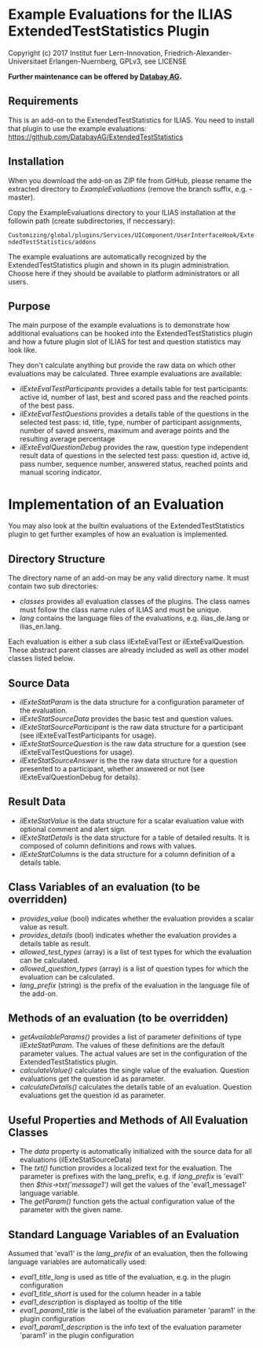 Example Evaluations for the ILIAS ExtendedTestStatistics Plugin
===============================================================

Copyright (c) 2017 Institut fuer Lern-Innovation, Friedrich-Alexander-Universitaet Erlangen-Nuernberg, GPLv3, see LICENSE

**Further maintenance can be offered by [Databay AG](https://www.databay.de).**

Requirements
------------

This is an add-on to the ExtendedTestStatistics for ILIAS. You need to install that plugin to use the example evaluations:
https://github.com/DatabayAG/ExtendedTestStatistics

Installation
------------

When you download the add-on as ZIP file from GitHub, please rename the extracted directory to *ExampleEvaluations*
(remove the branch suffix, e.g. -master).

Copy the ExampleEvaluations directory to your ILIAS installation at the followin path
(create subdirectories, if neccessary): 

`Customizing/global/plugins/Services/UIComponent/UserInterfaceHook/ExtendedTestStatistics/addons`

The example evaluations are automatically recognized by the ExtendedTestStatistics plugin and shown in its plugin
administration. Choose here if they should be available to platform administrators or all users.

Purpose
-------

The main purpose of the example evaluations is to demonstrate how additional evaluations can be hooked into the 
ExtendedTestStatistics plugin and how a future plugin slot of ILIAS for test and question statistics may look like.

They don't calculate anything but provide the raw data on which other evaluations may be calculated. Three example evaluations 
are available: 

* *ilExteEvalTestParticipants* provides a details table for test participants: active id, number of last, best and scored pass
  and the reached points of the best pass.
* *ilExteEvalTestQuestions* provides a details table of the questions in the selected test pass: id, title, type, 
  number of participant assignments, number of saved answers, maximum and average points and the resulting average percentage
* *ilExteEvalQuestionDebug* provides the raw, question type independent result data of questions in the selected test pass:
  question id, active id, pass number, sequence number, answered status, reached points and manual scoring indicator.

  
Implementation of an Evaluation
===============================

You may also look at the builtin evaluations of the ExtendedTestStatistics plugin to get further examples of how an 
evaluation is implemented. 

Directory Structure
-------------------

The directory name of an add-on may be any valid directory name. It must contain two sub directories:
 
* *classes* provides all evaluation classes of the plugins. The class names must follow the class name rules of ILIAS 
  and must be unique.
* *lang* contains the language files of the evaluations, e.g. ilias_de.lang or ilias_en.lang.

Each evaluation is either a sub class ilExteEvalTest or ilExteEvalQuestion. These abstract parent classes are already 
included as well as other model classes listed below. 

Source Data
-----------

* *ilExteStatParam* is the data structure for a configuration parameter of the evaluation.
* *ilExteStatSourceData*  provides the basic test and question values.
* *ilExteStatSourceParticipant* is the raw data structure for a participant (see ilExteEvalTestParticipants for usage).
* *ilExteStatSourceQuestion* is the raw data structure for a question (see ilExteEvalTestQuestions for usage).
* *ilExteStatSourceAnswer* is the the raw data structure for a question presented to a participant, whether answered or not
  (see ilExteEvalQuestionDebug for details).

Result Data
-----------

* *ilExteStatValue* is the data structure for a scalar evaluation value with optional comment and alert sign.
* *ilExteStatDetails* is the data structure for a table of detailed results. It is composed of column definitions and rows with values.
* *ilExteStatColumns* is the data structure for a column definition of a details table.

Class Variables of an evaluation (to be overridden)
--------------------------------------------------

* *provides_value* (bool) indicates whether the evaluation provides a scalar value as result.
* *provides_details* (bool) indicates whether the evaluation provides a details table as result.
* *allowed_test_types* (array) is a list of test types for which the evaluation can be calculated.
* *allowed_question_types* (array) is a list of question types for which the evaluation can be calculated.
* *lang_prefix* (string) is the prefix of the evaluation in the language file of the add-on.

Methods of an evaluation (to be overridden)
-------------------------------------------

* *getAvailableParams()* provides a list of parameter definitions of type *ilExteStatParam*. The values of these definitions 
  are the default parameter values. The actual values are set in the configuration of the ExtendedTestStatistics plugin.
* *calculateValue()* calculates the single value of the evaluation. Question evaluations get the question id as parameter.
* *calculateDetails()* calculates the details table of an evaluation. Question evaluations get the question id as parameter.

Useful Properties and Methods of All Evaluation Classes
-------------------------------------------------------

* The *data* property is automatically initialized with the source data for all evaluations (ilExteStatSourceData)
* The *txt()* function provides a localized text for the evaluation. The parameter is prefixes with the lang_prefix, e.g. 
  if *lang_prefix* is 'eval1' then *$this->txt('message1')* will get the values of the 'eval1_message1' language variable.
* The *getParam()* function gets the actual configuration value of the parameter with the given name. 

Standard Language Variables of an Evaluation
--------------------------------------------

Assumed that 'eval1' is the *lang_prefix* of an evaluation, then the following language variables are automatically used:

* *eval1_title_long* is used as title of the evaluation, e.g. in the plugin configuration
* *eval1_title_short* is used for the column header in a table 
* *eval1_description* is displayed as tooltip of the title
* *eval1_param1_title* is the label of the evaluation parameter 'param1' in the plugin configuration
* *eval1_param1_description* is the info text of the evaluation parameter 'param1' in the plugin configuration


